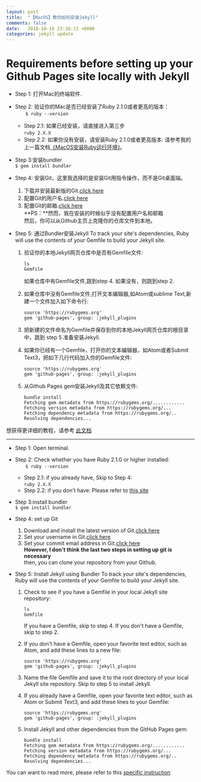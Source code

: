 ```yaml
---
layout: post
title:  "【MacOS】教你如何安装Jekyll"
comments: false
date:   2018-10-16 23:36:13 +0800
categories: jekyll update
---
```


# Requirements before setting up your Github Pages site locally with Jekyll

* Step 1: 打开Mac的终端软件.
* Step 2: 验证你的Mac是否已经安装了Ruby 2.1.0或者更高的版本：<br>
    &nbsp;&nbsp;&nbsp;&nbsp;&nbsp;&nbsp;&nbsp;`$ ruby --version`
    * Step 2.1: 如果已经安装，请直接进入第三步<br>
    `ruby 2.X.X`
    * Step 2.2: 如果你没有安装，请安装Ruby 2.1.0或者更高版本:
      请参考我的上一篇文档[《MacOS安装Ruby运行环境》](http://blog.chetchou.cn/jekyll/update/2018/10/16/set-up-ruby.html)。
* Step 3:安装bundler<br>
`$ gem install bundler`
* Step 4: 安装Git，这里我选择的是安装Git用指令操作，而不是Git桌面端。
    1. 下载并安装最新版的Git.[click here](https://git-scm.com/downloads)
    2. 配置Git的用户名.[click here](https://help.github.com/articles/setting-your-username-in-git/)
    3. 配置Git的邮箱.[click here](https://help.github.com/articles/setting-your-commit-email-address-in-git/)
<br>**PS：**然而，我在安装的时候似乎没有配置用户名和邮箱<br>
    然后，你可以从Github主页上克隆你的仓库文件到本地。<br>
* Step 5: 通过Bundler安装Jekyll
    To track your site's dependencies, Ruby will use the contents of your Gemfile to build your Jekyll site.

    1. 验证你的本地Jekyll网页仓库中是否有Gemfile文件:<br>
        ```
        ls
        Gemfile
        ```
        如果仓库中有Gemfile文件,跳到step 4. 如果没有，则跳到step 2.

    1. 如果仓库中没有Gemfile文件,打开文本编辑器,如Atom或sublime Text,新建一个文件加入如下命令行:<br>
        ```
        source 'https://rubygems.org'
        gem 'github-pages', group: :jekyll_plugins
        ```
    2. 把新建的文件命名为Gemfile并保存到你的本地Jekyll网页仓库的根目录中，跳到 step 5 准备安装Jekyll.

    3. 如果你已经有一个Gemfile，打开你的文本编辑器，如Atom或者Submit Text3，把如下几行代码加入你的Gemfile文件:<br>
        ```
        source 'https://rubygems.org'
        gem 'github-pages', group: :jekyll_plugins
        ```
    4. 从Github Pages gem安装Jekyll及其它依赖文件:<br>
        ```
        bundle install
        Fetching gem metadata from https://rubygems.org/............
        Fetching version metadata from https://rubygems.org/...
        Fetching dependency metadata from https://rubygems.org/..
        Resolving dependencies...
        ```

想获得更详细的教程，请参考 [此文档](https://help.github.com/articles/setting-up-your-github-pages-site-locally-with-jekyll)

-------

* Step 1: Open terminal.
* Step 2: Check whether you have Ruby 2.1.0 or higher installed:<br>
    &nbsp;&nbsp;&nbsp;&nbsp;&nbsp;&nbsp;&nbsp;`$ ruby --version`
    * Step 2.1: if you already have, Skip to Step 4:<br>
    `ruby 2.X.X`
    * Step 2.2: if you don't have:
    Please refer to [this site](https://www.ruby-lang.org/en/downloads/)   
* Step 3:install bundler<br>
`$ gem install bundler`
* Step 4: set up Git
    1. Download and install the latest version of Git.[click here](https://git-scm.com/downloads)
    2. Set your username in Git.[click here](https://help.github.com/articles/setting-your-username-in-git/)
    3. Set your commit email address in Git.[click here](https://help.github.com/articles/setting-your-commit-email-address-in-git/)
<br>**However, I don't think the last two steps in setting up git is necessary**<br>
    then, you can clone your repository from your Github.
* Step 5: Install Jekyll using Bundler
    To track your site's dependencies, Ruby will use the contents of your Gemfile to build your Jekyll site.

    1. Check to see if you have a Gemfile in your local Jekyll site repository:<br>
        ```
        ls
        Gemfile
        ```
        If you have a Gemfile, skip to step 4. If you don't have a Gemfile, skip to step 2.

    1. If you don't have a Gemfile, open your favorite text editor, such as Atom, and add these lines to a new file:<br>
        ```
        source 'https://rubygems.org'
        gem 'github-pages', group: :jekyll_plugins
        ```
    2. Name the file Gemfile and save it to the root directory of your local Jekyll site repository. Skip to step 5 to install Jekyll.

    3. If you already have a Gemfile, open your favorite text editor, such as Atom or Submit Text3, and add these lines to your Gemfile:<br>
        ```
        source 'https://rubygems.org'
        gem 'github-pages', group: :jekyll_plugins
        ```
    4. Install Jekyll and other dependencies from the GitHub Pages gem:<br>
        ```
        bundle install
        Fetching gem metadata from https://rubygems.org/............
        Fetching version metadata from https://rubygems.org/...
        Fetching dependency metadata from https://rubygems.org/..
        Resolving dependencies...
        ```

You can want to read more, please refer to this [specific instruction](https://help.github.com/articles/setting-up-your-github-pages-site-locally-with-jekyll)
